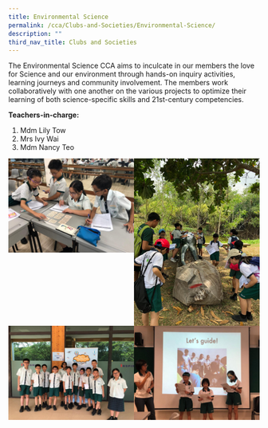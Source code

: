 ```yaml
---
title: Environmental Science
permalink: /cca/Clubs-and-Societies/Environmental-Science/
description: ""
third_nav_title: Clubs and Societies
---
```

The Environmental Science CCA aims to inculcate in our members the love for Science and our environment through hands-on inquiry activities, learning journeys and community involvement. The members work collaboratively with one another on the various projects to optimize their learning of both science-specific skills and 21st-century competencies.

  

**Teachers-in-charge:**

1.  Mdm Lily Tow
2.  Mrs Ivy Wai
3.  Mdm Nancy Teo

<img src="/images/thumbnail%20(2).jpeg" 
     style="width:50%;float:left"><img src="/images/thumbnail%20(4).jpeg" 
     style="width:50%;float:left">
<img src="/images/thumbnail%20(7).jpeg" 
     style="width:50%;float:left"><img src="/images/thumbnail.jpeg" 
     style="width:50%;float:left">